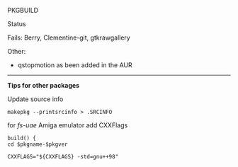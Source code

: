 PKGBUILD

Status

Fails: Berry, Clementine-git, gtkrawgallery


Other:

* qstopmotion as been added in the AUR

***


**Tips for other packages**

Update source info

    makepkg --printsrcinfo > .SRCINFO


for *fs-uae* Amiga emulator add CXXFlags

	build() {
	cd $pkgname-$pkgver
	
	CXXFLAGS="${CXXFLAGS} -std=gnu++98"

